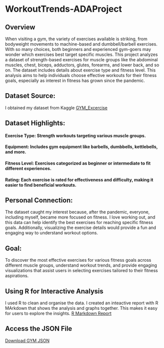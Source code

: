 # WorkoutTrends-ADAProject      



## Overview
When visiting a gym, the variety of exercises available is striking, from bodyweight movements to machine-based and dumbbell/barbell exercises. With so many choices, both beginners and experienced gym-goers may wonder which exercises best target specific muscles. This project analyzes a dataset of strength-based exercises for muscle groups like the abdominal muscles, chest, biceps, adductors, glutes, forearms, and lower back, and so on. The dataset includes details about exercise type and fitness level. This analysis aims to help individuals choose effective workouts for their fitness goals, especially as interest in fitness has grown since the pandemic.

## Dataset Source: 
I obtained my dataset from Kaggle   [GYM_Excercise](https://www.kaggle.com/datasets/niharika41298/gym-exercise-data?resource=download)


## Dataset Highlights:

#### Exercise Type: Strength workouts targeting various muscle groups.
#### Equipment: Includes gym equipment like barbells, dumbbells, kettlebells, and more.
#### Fitness Level: Exercises categorized as beginner or intermediate to fit different experiences.
#### Rating: Each exercise is rated for effectiveness and difficulty, making it easier to find beneficial workouts.


## Personal Connection: 
The dataset caught my interest because, after the pandemic, everyone, including myself, became more focused on fitness. I love working out, and this data can help identify the best exercises for reaching specific fitness goals. Additionally, visualizing the exercise details would provide a fun and engaging way to understand workout options.


## Goal:
To discover the most effective exercises for various fitness goals across different muscle groups, understand workout trends, and provide engaging visualizations that assist users in selecting exercises tailored to their fitness aspirations.

## Using R for Interactive Analysis
I used R to clean and organise the data. I created an inteactive report with R MArkdown that shows the analysis and graphs together. This makes it easy for users to explore the insights.
[R Markdown Report](https://rpubs.com/Nikhita7/1216975)

##  Access the JSON File
[Download GYM JSON](https://raw.githubusercontent.com/nnikhita7/WorkoutTrends-ADAProject/refs/heads/main/GYM_JSON.json)



